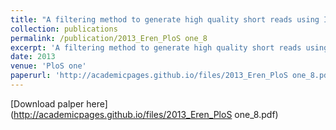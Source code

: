 ```yaml
---
title: "A filtering method to generate high quality short reads using Illumina paired-end technology"
collection: publications
permalink: /publication/2013_﻿Eren_PloS one_8
excerpt: 'A filtering method to generate high quality short reads using Illumina paired-end technology'
date: 2013
venue: 'PloS one'
paperurl: 'http://academicpages.github.io/files/2013_﻿Eren_PloS one_8.pdf'
---
```

[Download palper here] (http://academicpages.github.io/files/2013_﻿Eren_PloS one_8.pdf)
